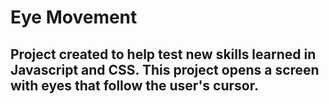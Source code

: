 # Eye Movement
## Project created to help test new skills learned in Javascript and CSS. This project opens a screen with eyes that follow the user's cursor. 
